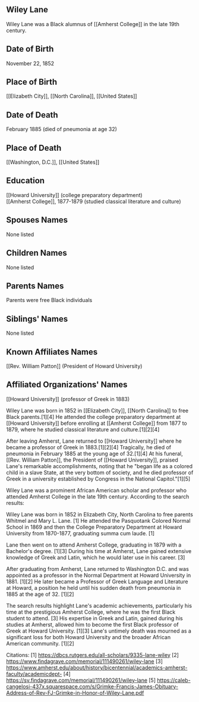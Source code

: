 ## Wiley Lane
Wiley Lane was a Black alumnus of [[Amherst College]] in the late 19th century.

## Date of Birth
November 22, 1852

## Place of Birth
[[Elizabeth City]], [[North Carolina]], [[United States]]

## Date of Death
February 1885 (died of pneumonia at age 32)

## Place of Death
[[Washington, D.C.]], [[United States]]

## Education
[[Howard University]] (college preparatory department)  
[[Amherst College]], 1877-1879 (studied classical literature and culture)

## Spouses Names
None listed

## Children Names
None listed

## Parents Names
Parents were free Black individuals

## Siblings' Names
None listed

## Known Affiliates Names
[[Rev. William Patton]] (President of Howard University)

## Affiliated Organizations' Names
[[Howard University]] (professor of Greek in 1883)

Wiley Lane was born in 1852 in [[Elizabeth City]], [[North Carolina]] to free Black parents.[1][4] He attended the college preparatory department at [[Howard University]] before enrolling at [[Amherst College]] from 1877 to 1879, where he studied classical literature and culture.[1][2][4] 

After leaving Amherst, Lane returned to [[Howard University]] where he became a professor of Greek in 1883.[1][2][4] Tragically, he died of pneumonia in February 1885 at the young age of 32.[1][4] At his funeral, [[Rev. William Patton]], the President of [[Howard University]], praised Lane's remarkable accomplishments, noting that he "began life as a colored child in a slave State, at the very bottom of society, and he died professor of Greek in a university established by Congress in the National Capitol."[1][5]

Wiley Lane was a prominent African American scholar and professor who attended Amherst College in the late 19th century. According to the search results:

Wiley Lane was born in 1852 in Elizabeth City, North Carolina to free parents Whitmel and Mary L. Lane. [1] He attended the Pasquotank Colored Normal School in 1869 and then the College Preparatory Department at Howard University from 1870-1877, graduating summa cum laude. [1] 

Lane then went on to attend Amherst College, graduating in 1879 with a Bachelor's degree. [1][3] During his time at Amherst, Lane gained extensive knowledge of Greek and Latin, which he would later use in his career. [3]

After graduating from Amherst, Lane returned to Washington D.C. and was appointed as a professor in the Normal Department at Howard University in 1881. [1][2] He later became a Professor of Greek Language and Literature at Howard, a position he held until his sudden death from pneumonia in 1885 at the age of 32. [1][2]

The search results highlight Lane's academic achievements, particularly his time at the prestigious Amherst College, where he was the first Black student to attend. [3] His expertise in Greek and Latin, gained during his studies at Amherst, allowed him to become the first Black professor of Greek at Howard University. [1][3] Lane's untimely death was mourned as a significant loss for both Howard University and the broader African American community. [1][2]

Citations:
[1] https://dbcs.rutgers.edu/all-scholars/9335-lane-wiley
[2] https://www.findagrave.com/memorial/111490261/wiley-lane
[3] https://www.amherst.edu/about/history/bicentennial/academics-amherst-faculty/academicdept-
[4] https://sv.findagrave.com/memorial/111490261/wiley-lane
[5] https://caleb-cangelosi-437x.squarespace.com/s/Grimke-Francis-James-Obituary-Address-of-Rev-FJ-Grimke-in-Honor-of-Wiley-Lane.pdf